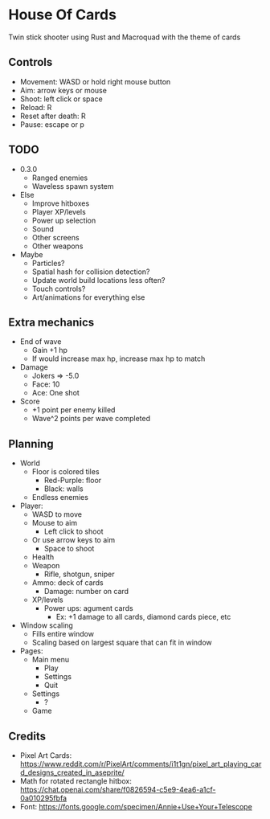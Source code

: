 # House Of Cards

Twin stick shooter using Rust and Macroquad with the theme of cards

## Controls

- Movement: WASD or hold right mouse button
- Aim: arrow keys or mouse
- Shoot: left click or space
- Reload: R
- Reset after death: R
- Pause: escape or p

## TODO

- 0.3.0
	- Ranged enemies
    - Waveless spawn system
- Else
	- Improve hitboxes
	- Player XP/levels
	- Power up selection
	- Sound
	- Other screens
    - Other weapons
- Maybe
	- Particles?
	- Spatial hash for collision detection?
	- Update world build locations less often?
	- Touch controls?
    - Art/animations for everything else

## Extra mechanics

- End of wave
    - Gain +1 hp
	- If would increase max hp, increase max hp to match
- Damage
    - Jokers => -5.0
    - Face: 10
    - Ace: One shot
- Score
	- +1 point per enemy killed
	- Wave^2 points per wave completed

## Planning

- World
	- Floor is colored tiles
		- Red-Purple: floor
		- Black: walls
	- Endless enemies
- Player:
	- WASD to move
	- Mouse to aim
		- Left click to shoot
	- Or use arrow keys to aim
		- Space to shoot
	- Health
	- Weapon
		- Rifle, shotgun, sniper
	- Ammo: deck of cards
		- Damage: number on card
	- XP/levels
		- Power ups: agument cards
			- Ex: +1 damage to all cards, diamond cards piece, etc
- Window scaling
	- Fills entire window
	- Scaling based on largest square that can fit in window
- Pages:
	- Main menu
		- Play
		- Settings
		- Quit
	- Settings
		- ?
	- Game

## Credits

- Pixel Art Cards: https://www.reddit.com/r/PixelArt/comments/i1t1gn/pixel_art_playing_card_designs_created_in_aseprite/
- Math for rotated rectangle hitbox: https://chat.openai.com/share/f0826594-c5e9-4ea6-a1cf-0a010295fbfa
- Font: https://fonts.google.com/specimen/Annie+Use+Your+Telescope
